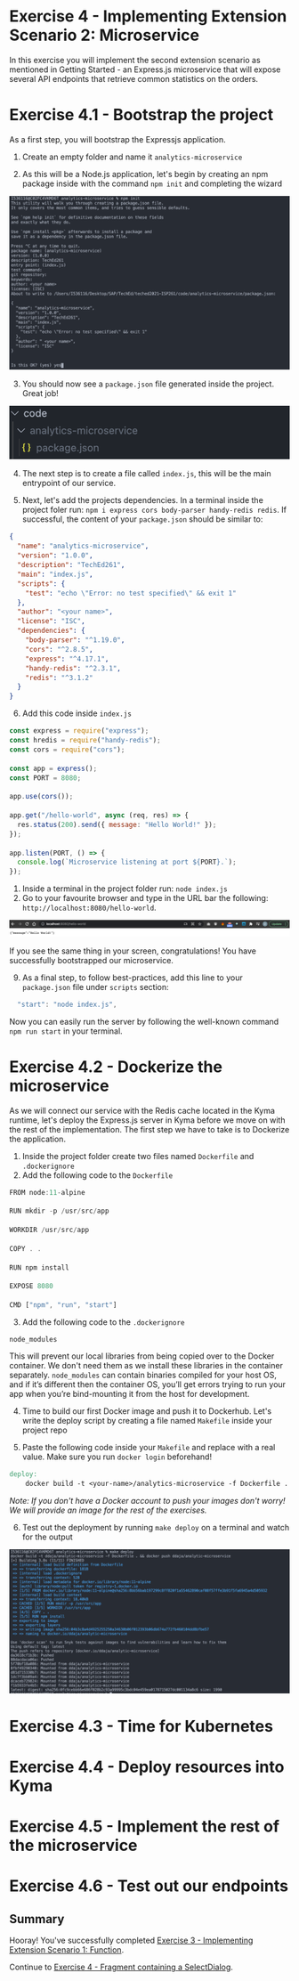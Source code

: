 # Exercise 4 - Implementing Extension Scenario 2: Microservice

In this exercise you will implement the second extension scenario as mentioned in Getting Started - an Express.js microservice that will expose several API endpoints that retrieve common statistics on the orders.

# Exercise 4.1 - Bootstrap the project

As a first step, you will bootstrap the Expressjs application.

1. Create an empty folder and name it `analytics-microservice`

2. As this will be a Node.js application, let's begin by creating an npm package inside with the command `npm init` and completing the wizard

![NPM Wizard](./images/1.png)

3. You should now see a `package.json` file generated inside the project. Great job!

![Package.json](./images/2.png)

4. The next step is to create a file called `index.js`, this will be the main entrypoint of our service.

5. Next, let's add the projects dependencies. In a terminal inside the project foler run: `npm i express cors body-parser handy-redis redis`. If successful, the content of your `package.json` should be similar to:

```json
{
  "name": "analytics-microservice",
  "version": "1.0.0",
  "description": "TechEd261",
  "main": "index.js",
  "scripts": {
    "test": "echo \"Error: no test specified\" && exit 1"
  },
  "author": "<your name>",
  "license": "ISC",
  "dependencies": {
    "body-parser": "^1.19.0",
    "cors": "^2.8.5",
    "express": "^4.17.1",
    "handy-redis": "^2.3.1",
    "redis": "^3.1.2"
  }
}
```

6. Add this code inside `index.js`

```js
const express = require("express");
const hredis = require("handy-redis");
const cors = require("cors");

const app = express();
const PORT = 8080;

app.use(cors());

app.get("/hello-world", async (req, res) => {
  res.status(200).send({ message: "Hello World!" });
});

app.listen(PORT, () => {
  console.log(`Microservice listening at port ${PORT}.`);
});
```

1. Inside a terminal in the project folder run: `node index.js`
2. Go to your favourite browser and type in the URL bar the following: `http://localhost:8080/hello-world`.

![Hello World](./images/3.png)

If you see the same thing in your screen, congratulations! You have successfully bootstrapped our microservice.

9. As a final step, to follow best-practices, add this line to your `package.json` file under `scripts` section:

```js
  "start": "node index.js",
```

Now you can easily run the server by following the well-known command `npm run start` in your terminal.

# Exercise 4.2 - Dockerize the microservice

As we will connect our service with the Redis cache located in the Kyma runtime, let's deploy the Express.js server in Kyma before we move on with the rest of the implementation. The first step we have to take is to Dockerize the application.

1. Inside the project folder create two files named `Dockerfile` and `.dockerignore`
2. Add the following code to the `Dockerfile`

```js
FROM node:11-alpine

RUN mkdir -p /usr/src/app

WORKDIR /usr/src/app

COPY . .

RUN npm install

EXPOSE 8080

CMD ["npm", "run", "start"]
```

3. Add the following code to the `.dockerignore`

```
node_modules
```

This will prevent our local libraries from being copied over to the Docker container. We don't need them as we install these libraries in the container separately. `node_modules` can contain binaries compiled for your host OS, and if it’s different then the container OS, you’ll get errors trying to run your app when you’re bind-mounting it from the host for development.

4. Time to build our first Docker image and push it to Dockerhub. Let's write the deploy script by creating a file named `Makefile` inside your project repo

5. Paste the following code inside your `Makefile` and replace <your-name> with a real value. Make sure you run `docker login` beforehand!

```Makefile
deploy:
	docker build -t <your-name>/analytics-microservice -f Dockerfile . && docker push <your-name>/analytics-microservice
```

_Note: If you don't have a Docker account to push your images don't worry! We will provide an image for the rest of the exercises._

6. Test out the deployment by running `make deploy` on a terminal and watch for the output

![Make output](./images/4.png)

# Exercise 4.3 - Time for Kubernetes

# Exercise 4.4 - Deploy resources into Kyma

# Exercise 4.5 - Implement the rest of the microservice

# Exercise 4.6 - Test out our endpoints

## Summary

Hooray! You've successfully completed [Exercise 3 - Implementing Extension Scenario 1: Function](#exercise-3---implementing-extension-scenario-1:-function).

Continue to [Exercise 4 - Fragment containing a SelectDialog](../ex4/README.md).
